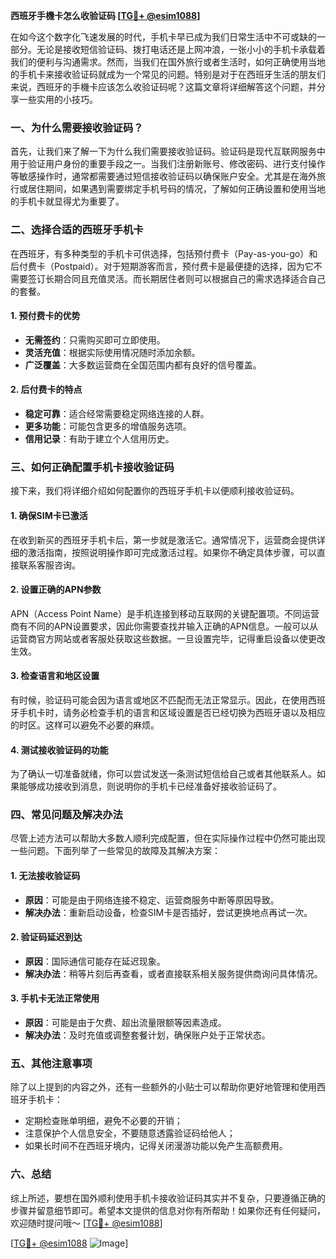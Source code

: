**西班牙手機卡怎么收验证码 [[TG💪+ @esim1088](https://t.me/s/esim1088)]**

在如今这个数字化飞速发展的时代，手机卡早已成为我们日常生活中不可或缺的一部分。无论是接收短信验证码、拨打电话还是上网冲浪，一张小小的手机卡承载着我们的便利与沟通需求。然而，当我们在国外旅行或者生活时，如何正确使用当地的手机卡来接收验证码就成为一个常见的问题。特别是对于在西班牙生活的朋友们来说，西班牙的手機卡应该怎么收验证码呢？这篇文章将详细解答这个问题，并分享一些实用的小技巧。

### 一、为什么需要接收验证码？

首先，让我们来了解一下为什么我们需要接收验证码。验证码是现代互联网服务中用于验证用户身份的重要手段之一。当我们注册新账号、修改密码、进行支付操作等敏感操作时，通常都需要通过短信接收验证码以确保账户安全。尤其是在海外旅行或居住期间，如果遇到需要绑定手机号码的情况，了解如何正确设置和使用当地的手机卡就显得尤为重要了。

### 二、选择合适的西班牙手机卡

在西班牙，有多种类型的手机卡可供选择，包括预付费卡（Pay-as-you-go）和后付费卡（Postpaid）。对于短期游客而言，预付费卡是最便捷的选择，因为它不需要签订长期合同且充值灵活。而长期居住者则可以根据自己的需求选择适合自己的套餐。

#### 1. 预付费卡的优势
- **无需签约**：只需购买即可立即使用。
- **灵活充值**：根据实际使用情况随时添加余额。
- **广泛覆盖**：大多数运营商在全国范围内都有良好的信号覆盖。

#### 2. 后付费卡的特点
- **稳定可靠**：适合经常需要稳定网络连接的人群。
- **更多功能**：可能包含更多的增值服务选项。
- **信用记录**：有助于建立个人信用历史。

### 三、如何正确配置手机卡接收验证码

接下来，我们将详细介绍如何配置你的西班牙手机卡以便顺利接收验证码。

#### 1. 确保SIM卡已激活
在收到新买的西班牙手机卡后，第一步就是激活它。通常情况下，运营商会提供详细的激活指南，按照说明操作即可完成激活过程。如果你不确定具体步骤，可以直接联系客服咨询。

#### 2. 设置正确的APN参数
APN（Access Point Name）是手机连接到移动互联网的关键配置项。不同运营商有不同的APN设置要求，因此你需要查找并输入正确的APN信息。一般可以从运营商官方网站或者客服处获取这些数据。一旦设置完毕，记得重启设备以使更改生效。

#### 3. 检查语言和地区设置
有时候，验证码可能会因为语言或地区不匹配而无法正常显示。因此，在使用西班牙手机卡时，请务必检查手机的语言和区域设置是否已经切换为西班牙语以及相应的时区。这样可以避免不必要的麻烦。

#### 4. 测试接收验证码的功能
为了确认一切准备就绪，你可以尝试发送一条测试短信给自己或者其他联系人。如果能够成功接收到消息，则说明你的手机卡已经准备好接收验证码了。

### 四、常见问题及解决办法

尽管上述方法可以帮助大多数人顺利完成配置，但在实际操作过程中仍然可能出现一些问题。下面列举了一些常见的故障及其解决方案：

#### 1. 无法接收验证码
- **原因**：可能是由于网络连接不稳定、运营商服务中断等原因导致。
- **解决办法**：重新启动设备，检查SIM卡是否插好，尝试更换地点再试一次。

#### 2. 验证码延迟到达
- **原因**：国际通信可能存在延迟现象。
- **解决办法**：稍等片刻后再查看，或者直接联系相关服务提供商询问具体情况。

#### 3. 手机卡无法正常使用
- **原因**：可能是由于欠费、超出流量限额等因素造成。
- **解决办法**：及时充值或调整套餐计划，确保账户处于正常状态。

### 五、其他注意事项

除了以上提到的内容之外，还有一些额外的小贴士可以帮助你更好地管理和使用西班牙手机卡：

- 定期检查账单明细，避免不必要的开销；
- 注意保护个人信息安全，不要随意透露验证码给他人；
- 如果长时间不在西班牙境内，记得关闭漫游功能以免产生高额费用。

### 六、总结

综上所述，要想在国外顺利使用手机卡接收验证码其实并不复杂，只要遵循正确的步骤并留意细节即可。希望本文提供的信息对你有所帮助！如果你还有任何疑问，欢迎随时提问哦～ [[TG💪+ @esim1088](https://t.me/s/esim1088)]

[[TG💪+ @esim1088](https://t.me/s/esim1088) ![Image](https://i.postimg.cc/4NQfJmqS/Snipaste-2025-05-13-00-14-12.png)]